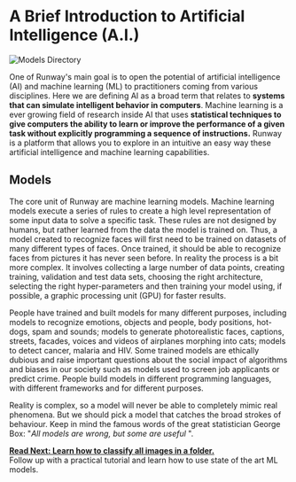 # A Brief Introduction to Artificial Intelligence (A.I.)

![Models Directory](https://runway.nyc3.cdn.digitaloceanspaces.com/documentation/store.jpg)

One of Runway's main goal is to open the potential of artificial intelligence (AI) and machine learning (ML) to practitioners coming from various disciplines. Here we are defining AI as a broad term that relates to **systems that can simulate intelligent behavior in computers**. Machine learning is a ever growing field of research inside AI that uses **statistical techniques to give computers the ability to learn or improve the performance of a given task without explicitly programming a sequence of instructions.** Runway is a platform that allows you to explore in an intuitive an easy way these artificial intelligence and machine learning capabilities.

## Models

The core unit of Runway are machine learning models. Machine learning models execute a series of rules to create a high level representation of some input data to solve a specific task. These rules are not designed by humans, but rather learned from the data the model is trained on. Thus, a model created to recognize faces will first need to be trained on datasets of many different types of faces. Once trained, it should be able to recognize faces from pictures it has never seen before. In reality the process is a bit more complex. It involves collecting a large number of data points, creating training, validation and test data sets, choosing the right architecture, selecting the right hyper-parameters and then training your model using, if possible, a graphic processing unit (GPU) for faster results.

People have trained and built models for many different purposes, including models to recognize emotions, objects and people, body positions, hot-dogs, spam and sounds; models to generate photorealistic faces, captions, streets, facades, voices and videos of airplanes morphing into cats; models to detect cancer, malaria and HIV. Some trained models are ethically dubious and raise important questions about the social impact of algorithms and biases in our society such as models used to screen job applicants or predict crime. People build models in different programming languages, with different frameworks and for different purposes.

Reality is complex, so a model will never be able to completely mimic real phenomena. But we should pick a model that catches the broad strokes of behaviour. Keep in mind the famous words of the great statistician George Box: "*All models are wrong, but some are useful* ".

<p class='next'>
  <b><a href="/#/">
   Read Next: Learn how to classify all images in a folder.
  </b></a> 
  <br/> 
  Follow up with a practical tutorial and learn how to use state of the art ML models.
</p>





